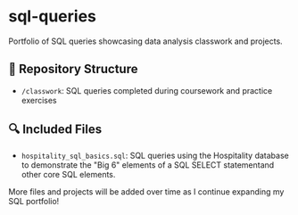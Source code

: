 # sql-queries

Portfolio of SQL queries showcasing data analysis classwork and projects.

## 📁 Repository Structure

- `/classwork`: SQL queries completed during coursework and practice exercises

## 🔍 Included Files

- `hospitality_sql_basics.sql`: SQL queries using the Hospitality database to demonstrate the "Big 6" elements of a SQL SELECT statementand other core SQL elements.

More files and projects will be added over time as I continue expanding my SQL portfolio!
